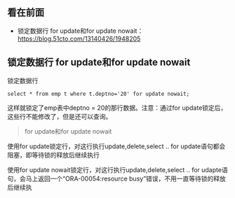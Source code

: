 看在前面
------

* 锁定数据行 for update和for update nowait：https://blog.51cto.com/13140426/1948205

锁定数据行 for update和for update nowait
------

锁定数据行

```
select * from emp t where t.deptno='20' for update nowait;
```

这样就锁定了emp表中deptno = 20的那行数据。注意：通过for update锁定后，这些行不能修改了，但是还可以查询。

> for update和for update nowait

使用for update锁定行，对这行执行update,delete,select .. for update语句都会阻塞，即等待锁的释放后继续执行

使用for update nowait锁定行，对这行执行update,delete,select .. for udapte语句，会马上返回一个“ORA-00054:resource busy”错误，不用一直等待锁的释放后继续执
